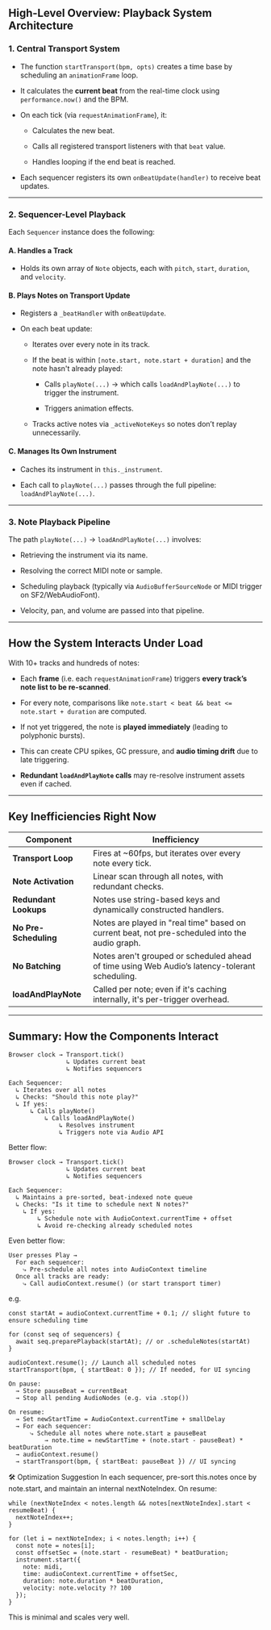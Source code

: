 ## **High-Level Overview: Playback System Architecture**

### **1. Central Transport System**

- The function `startTransport(bpm, opts)` creates a time base by scheduling an `animationFrame` loop.
    
- It calculates the **current beat** from the real-time clock using `performance.now()` and the BPM.
    
- On each tick (via `requestAnimationFrame`), it:
    
    - Calculates the new beat.
        
    - Calls all registered transport listeners with that `beat` value.
        
    - Handles looping if the end beat is reached.
        
- Each sequencer registers its own `onBeatUpdate(handler)` to receive beat updates.
    

---

### **2. Sequencer-Level Playback**

Each `Sequencer` instance does the following:

#### A. **Handles a Track**

- Holds its own array of `Note` objects, each with `pitch`, `start`, `duration`, and `velocity`.
    

#### B. **Plays Notes on Transport Update**

- Registers a `_beatHandler` with `onBeatUpdate`.
    
- On each beat update:
    
    - Iterates over every note in its track.
        
    - If the beat is within `[note.start, note.start + duration]` and the note hasn't already played:
        
        - Calls `playNote(...)` → which calls `loadAndPlayNote(...)` to trigger the instrument.
            
        - Triggers animation effects.
            
    - Tracks active notes via `_activeNoteKeys` so notes don’t replay unnecessarily.
        

#### C. **Manages Its Own Instrument**

- Caches its instrument in `this._instrument`.
    
- Each call to `playNote(...)` passes through the full pipeline: `loadAndPlayNote(...)`.
    

---

### **3. Note Playback Pipeline**

The path `playNote(...)` → `loadAndPlayNote(...)` involves:

- Retrieving the instrument via its name.
    
- Resolving the correct MIDI note or sample.
    
- Scheduling playback (typically via `AudioBufferSourceNode` or MIDI trigger on SF2/WebAudioFont).
    
- Velocity, pan, and volume are passed into that pipeline.
    

---

## **How the System Interacts Under Load**

With 10+ tracks and hundreds of notes:

- Each **frame** (i.e. each `requestAnimationFrame`) triggers **every track’s note list to be re-scanned**.
    
- For every note, comparisons like `note.start < beat && beat <= note.start + duration` are computed.
    
- If not yet triggered, the note is **played immediately** (leading to polyphonic bursts).
    
- This can create CPU spikes, GC pressure, and **audio timing drift** due to late triggering.
    
- **Redundant `loadAndPlayNote` calls** may re-resolve instrument assets even if cached.
    

---

## **Key Inefficiencies Right Now**

|Component|Inefficiency|
|---|---|
|**Transport Loop**|Fires at ~60fps, but iterates over every note every tick.|
|**Note Activation**|Linear scan through all notes, with redundant checks.|
|**Redundant Lookups**|Notes use string-based keys and dynamically constructed handlers.|
|**No Pre-Scheduling**|Notes are played in "real time" based on current beat, not pre-scheduled into the audio graph.|
|**No Batching**|Notes aren't grouped or scheduled ahead of time using Web Audio’s latency-tolerant scheduling.|
|**loadAndPlayNote**|Called per note; even if it's caching internally, it's per-trigger overhead.|

---

## Summary: How the Components Interact

```
Browser clock → Transport.tick()
                ↳ Updates current beat
                ↳ Notifies sequencers

Each Sequencer:
  ↳ Iterates over all notes
  ↳ Checks: "Should this note play?"
  ↳ If yes:
      ↳ Calls playNote()
          ↳ Calls loadAndPlayNote()
              ↳ Resolves instrument
              ↳ Triggers note via Audio API

```

Better flow:

```
Browser clock → Transport.tick()
                ↳ Updates current beat
                ↳ Notifies sequencers

Each Sequencer:
  ↳ Maintains a pre-sorted, beat-indexed note queue
  ↳ Checks: "Is it time to schedule next N notes?"
    ↳ If yes:
        ↳ Schedule note with AudioContext.currentTime + offset
        ↳ Avoid re-checking already scheduled notes

```

Even better flow:

```
User presses Play →
  For each sequencer:
    ⤷ Pre-schedule all notes into AudioContext timeline
  Once all tracks are ready:
    ⤷ Call audioContext.resume() (or start transport timer)
```

e.g.
```
const startAt = audioContext.currentTime + 0.1; // slight future to ensure scheduling time

for (const seq of sequencers) {
  await seq.preparePlayback(startAt); // or .scheduleNotes(startAt)
}

audioContext.resume(); // Launch all scheduled notes
startTransport(bpm, { startBeat: 0 }); // If needed, for UI syncing
```

```
On pause:
  → Store pauseBeat = currentBeat
  → Stop all pending AudioNodes (e.g. via .stop())

On resume:
  → Set newStartTime = AudioContext.currentTime + smallDelay
  → For each sequencer:
      ⤷ Schedule all notes where note.start ≥ pauseBeat
          → note.time = newStartTime + (note.start - pauseBeat) * beatDuration
  → audioContext.resume()
  → startTransport(bpm, { startBeat: pauseBeat }) // UI syncing
```

🛠 Optimization Suggestion
In each sequencer, pre-sort this.notes once by note.start, and maintain an internal nextNoteIndex. On resume:

```
while (nextNoteIndex < notes.length && notes[nextNoteIndex].start < resumeBeat) {
  nextNoteIndex++;
}

for (let i = nextNoteIndex; i < notes.length; i++) {
  const note = notes[i];
  const offsetSec = (note.start - resumeBeat) * beatDuration;
  instrument.start({
    note: midi,
    time: audioContext.currentTime + offsetSec,
    duration: note.duration * beatDuration,
    velocity: note.velocity ?? 100
  });
}
```

This is minimal and scales very well.
